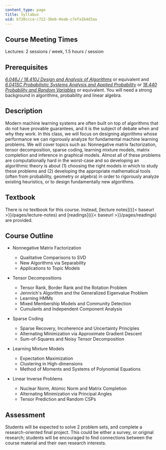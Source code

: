```yaml
---
content_type: page
title: Syllabus
uid: b720ccca-c722-3beb-0eab-c7efa1b4d3aa
---
```


Course Meeting Times
--------------------

Lectures: 2 sessions / week, 1.5 hours / session

Prerequisites
-------------

[_6.046J / 18.410J Design and Analysis of Algorithms_](/courses/6-046j-design-and-analysis-of-algorithms-spring-2012) or equivalent and [_6.041SC Probabilistic Systems Analysis and Applied Probability_](/courses/6-041sc-probabilistic-systems-analysis-and-applied-probability-fall-2013) or [_18.440 Probability and Random Variables_](/courses/18-440-probability-and-random-variables-spring-2014) or equivalent. You will need a strong background in algorithms, probability and linear algebra.

Description
-----------

Modern machine learning systems are often built on top of algorithms that do not have provable guarantees, and it is the subject of debate when and why they work. In this class, we will focus on designing algorithms whose performance we can rigorously analyze for fundamental machine learning problems. We will cover topics such as: Nonnegative matrix factorization, tensor decomposition, sparse coding, learning mixture models, matrix completion and inference in graphical models. Almost all of these problems are computationally hard in the worst-case and so developing an algorithmic theory is about (1) choosing the right models in which to study these problems and (2) developing the appropriate mathematical tools (often from probability, geometry or algebra) in order to rigorously analyze existing heuristics, or to design fundamentally new algorithms.

Textbook
--------

There is no textbook for this course. Instead, [lecture notes]({{< baseurl >}}/pages/lecture-notes) and [readings]({{< baseurl >}}/pages/readings) are provided.

Course Outline
--------------

*   Nonnegative Matrix Factorization
    *   Qualitative Comparisons to SVD
    *   New Algorithms via Separability
    *   Applications to Topic Models

*   Tensor Decompositions
    *   Tensor Rank, Border Rank and the Rotation Problem
    *   Jennrich's Algorithm and the Generalized Eigenvalue Problem
    *   Learning HMMs
    *   Mixed Membership Models and Community Detection
    *   Cumulants and Independent Component Analysis

*   Sparse Coding
    *   Sparse Recovery, Incoherence and Uncertainty Principles
    *   Alternating Minimization via Approximate Gradient Descent
    *   Sum-of-Squares and Noisy Tensor Decomposition

*   Learning Mixture Models
    *   Expectation Maximization
    *   Clustering in High-dimensions
    *   Method of Moments and Systems of Polynomial Equations

*   Linear Inverse Problems
    *   Nuclear Norm, Atomic Norm and Matrix Completion
    *   Alternating Minimization via Principal Angles
    *   Tensor Prediction and Random CSPs

Assessment
----------

Students will be expected to solve 2 problem sets, and complete a research-oriented final project. This could be either a survey, or original research; students will be encouraged to find connections between the course material and their own research interests.